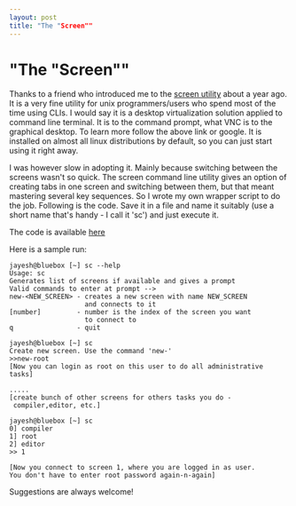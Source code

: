 ```yaml
---
layout: post
title: "The "Screen""
---
```

"The "Screen""
===
Thanks to a friend who introduced me to the [screen utility][0] about a year ago. It is a very fine utility for unix programmers/users who spend most of the time using CLIs. I would say it is a desktop virtualization solution applied to command line terminal. It is to the command prompt, what VNC is to the graphical desktop. To learn more follow the above link or google. It is installed on almost all linux distributions by default, so you can just start using it right away.  
  
I was however slow in adopting it. Mainly because switching between the screens wasn't so quick. The screen command line utility gives an option of creating tabs in one screen and switching between them, but that meant mastering several key sequences. So I wrote my own wrapper script to do the job. Following is the code. Save it in a file and name it suitably (use a short name that's handy - I call it 'sc') and just execute it.  
  
The code is available [here][1]  
  
Here is a sample run:  

      
    jayesh@bluebox [~] sc --help  
    Usage: sc  
    Generates list of screens if available and gives a prompt  
    Valid commands to enter at prompt -->  
    new-<NEW_SCREEN> - creates a new screen with name NEW_SCREEN  
                       and connects to it  
    [number]         - number is the index of the screen you want  
                       to connect to  
    q                - quit  
      
    jayesh@bluebox [~] sc  
    Create new screen. Use the command 'new-'  
    >>new-root  
    [Now you can login as root on this user to do all administrative tasks]  
      
    .....   
    [create bunch of other screens for others tasks you do -  
     compiler,editor, etc.]  
      
    jayesh@bluebox [~] sc  
    0] compiler  
    1] root  
    2] editor  
    >> 1  
      
    [Now you connect to screen 1, where you are logged in as user.   
    You don't have to enter root password again-n-again]  
    

  
  
Suggestions are always welcome!

[0]: http://www.kuro5hin.org/story/2004/3/9/16838/14935
[1]: http://jayeshsalvi.googlepages.com/sc
